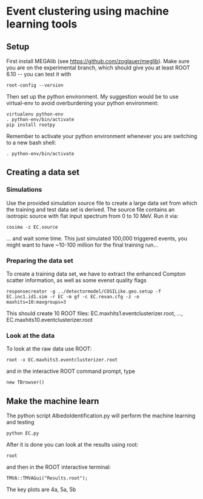 # Event clustering using machine learning tools

## Setup

First install MEGAlib (see https://github.com/zoglauer/meglib). Make sure you are on the experimental branch, which should give you at least ROOT 6.10 -- you can test it with 
```
root-config --version
```
Then set up the python environment. My suggestion would be to use virtual-env to avoid overburdening your python environment:
```
virtualenv python-env
. python-env/bin/activate
pip install rootpy
```

Remember to activate your python environment whenever you are switching to a new bash shell:
```
. python-env/bin/activate
```

## Creating a data set

### Simulations

Use the provided simulation source file to create a large data set from which the training and test data set is derived.
The source file contains an isotropic source with flat input spectrum from 0 to 10 MeV.
Run it via:

```
cosima -z EC.source
```
... and wait some time. This just simulated 100,000 triggered events, you might want to have ~10-100 million for the final training run...



### Preparing the data set

To create a training data set, we have to extract the enhanced Compton scatter information, as well as some evenst quality flags
```
responsecreator -g ../detectormodel/COSILike.geo.setup -f EC.inc1.id1.sim -r EC -m gf -c EC.revan.cfg -z -o maxhits=10:maxgroups=3
```
This should create 10 ROOT files: EC.maxhits1.eventclusterizer.root, ..., EC.maxhits10.eventclusterizer.root 

### Look at the data

To look at the raw data use ROOT:
```
root -x EC.maxhits3.eventclusterizer.root
```
and in the interactive ROOT command prompt, type
```
new TBrowser()
```



## Make the machine learn

The python script AlbedoIdentification.py will perform the machine learning and testing
```
python EC.py
```

After it is done you can look at the results using root:
```
root
```
and then in the ROOT interactive terminal:
```
TMVA::TMVAGui("Results.root");
```
The key plots are 4a, 5a, 5b




